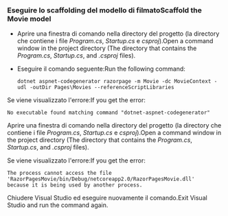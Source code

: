 <a name="scaffold"></a>
### <a name="scaffold-the-movie-model"></a><span data-ttu-id="2bb46-101">Eseguire lo scaffolding del modello di filmato</span><span class="sxs-lookup"><span data-stu-id="2bb46-101">Scaffold the Movie model</span></span>

* <span data-ttu-id="2bb46-102">Aprire una finestra di comando nella directory del progetto (la directory che contiene i file *Program.cs*, *Startup.cs* e *csproj*).</span><span class="sxs-lookup"><span data-stu-id="2bb46-102">Open a command window in the project directory (The directory that contains the *Program.cs*, *Startup.cs*, and *.csproj* files).</span></span>
* <span data-ttu-id="2bb46-103">Eseguire il comando seguente:</span><span class="sxs-lookup"><span data-stu-id="2bb46-103">Run the following command:</span></span>

  ```console
  dotnet aspnet-codegenerator razorpage -m Movie -dc MovieContext -udl -outDir Pages\Movies --referenceScriptLibraries
  ```
  
<span data-ttu-id="2bb46-104">Se viene visualizzato l'errore:</span><span class="sxs-lookup"><span data-stu-id="2bb46-104">If you get the error:</span></span>
  ```
No executable found matching command "dotnet-aspnet-codegenerator"
  ```

<span data-ttu-id="2bb46-105">Aprire una finestra di comando nella directory del progetto (la directory che contiene i file *Program.cs*, *Startup.cs* e *csproj*).</span><span class="sxs-lookup"><span data-stu-id="2bb46-105">Open a command window in the project directory (The directory that contains the *Program.cs*, *Startup.cs*, and *.csproj* files).</span></span>

<span data-ttu-id="2bb46-106">Se viene visualizzato l'errore:</span><span class="sxs-lookup"><span data-stu-id="2bb46-106">If you get the error:</span></span>
  ```
  The process cannot access the file 
 'RazorPagesMovie/bin/Debug/netcoreapp2.0/RazorPagesMovie.dll' 
  because it is being used by another process.
  ```

<span data-ttu-id="2bb46-107">Chiudere Visual Studio ed eseguire nuovamente il comando.</span><span class="sxs-lookup"><span data-stu-id="2bb46-107">Exit Visual Studio and run the command again.</span></span>
